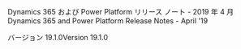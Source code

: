 <!-- This file contains localizable strings used in generating the custom PDF. Do not use as an include file in any web content. -->
<!-- strings for PDF page header -->

<span data-ttu-id="8f0f5-101">Dynamics 365 および Power Platform リリース ノート - 2019 年 4 月</span><span class="sxs-lookup"><span data-stu-id="8f0f5-101">Dynamics 365 and Power Platform Release Notes - April '19</span></span>

<span data-ttu-id="8f0f5-102">バージョン 19.1.0</span><span class="sxs-lookup"><span data-stu-id="8f0f5-102">Version 19.1.0</span></span>

